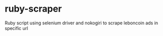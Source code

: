 # ruby-scraper
Ruby script using selenium driver and nokogiri to scrape leboncoin ads in specific url
